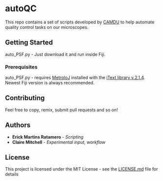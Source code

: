 # autoQC

This repo contains a set of scripts developed by [CAMDU](www.warwick.ac.uk) to help automate quality control tasks on our microscopes. 


## Getting Started

auto_PSF.py - Just download it and run inside Fiji. 

### Prerequisites

auto_PSF.py - requires [MetroloJ](http://imagejdocu.tudor.lu/doku.php?id=plugin:analysis:metroloj:start) installed with the [iText library v.2.1.4](http://imagejdocu.tudor.lu/lib/exe/fetch.php?media=plugin:analysis:metroloj:itext-2.1.4.jar). Newest Fiji version is always recommended.


## Contributing

Feel free to copy, remix, submit pull requests and so on!


## Authors

* **Erick Martins Ratamero** - *Scripting* 
* **Claire Mitchell** - *Experimental input, workflow* 



## License

This project is licensed under the MIT License - see the [LICENSE.md](LICENSE.md) file for details

